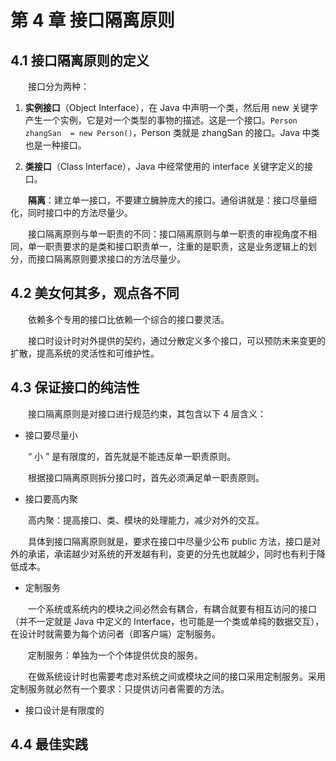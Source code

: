 # 第 4 章 接口隔离原则

## 4.1 接口隔离原则的定义
　　接口分为两种：

1. **实例接口**（Object Interface），在 Java 中声明一个类，然后用 new 关键字产生一个实例，它是对一个类型的事物的描述。这是一个接口。`Person zhangSan  = new Person()`，Person 类就是 zhangSan 的接口。Java 中类也是一种接口。

2. **类接口**（Class Interface），Java 中经常使用的 interface 关键字定义的接口。

　　**隔离**：建立单一接口，不要建立臃肿庞大的接口。通俗讲就是：接口尽量细化，同时接口中的方法尽量少。

　　接口隔离原则与单一职责的不同：接口隔离原则与单一职责的审视角度不相同，单一职责要求的是类和接口职责单一，注重的是职责，这是业务逻辑上的划分，而接口隔离原则要求接口的方法尽量少。

## 4.2 美女何其多，观点各不同

　　依赖多个专用的接口比依赖一个综合的接口要灵活。

　　接口时设计时对外提供的契约，通过分散定义多个接口，可以预防未来变更的扩散，提高系统的灵活性和可维护性。

## 4.3 保证接口的纯洁性

　　接口隔离原则是对接口进行规范约束，其包含以下 4 层含义：

* 接口要尽量小

　　“ 小 ” 是有限度的，首先就是不能违反单一职责原则。

　　根据接口隔离原则拆分接口时，首先必须满足单一职责原则。

* 接口要高内聚

　　高内聚：提高接口、类、模块的处理能力，减少对外的交互。

　　具体到接口隔离原则就是，要求在接口中尽量少公布 public 方法，接口是对外的承诺，承诺越少对系统的开发越有利，变更的分先也就越少，同时也有利于降低成本。

* 定制服务

　　一个系统或系统内的模块之间必然会有耦合，有耦合就要有相互访问的接口（并不一定就是 Java 中定义的 Interface，也可能是一个类或单纯的数据交互），在设计时就需要为每个访问者（即客户端）定制服务。

　　定制服务：单独为一个个体提供优良的服务。

　　在做系统设计时也需要考虑对系统之间或模块之间的接口采用定制服务。采用定制服务就必然有一个要求：只提供访问者需要的方法。

* 接口设计是有限度的



## 4.4  最佳实践

